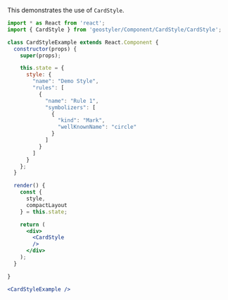 <!--
 * Released under the BSD 2-Clause License
 *
 * Copyright © 2018-present, terrestris GmbH & Co. KG and GeoStyler contributors
 * All rights reserved.
 *
 * Redistribution and use in source and binary forms, with or without
 * modification, are permitted provided that the following conditions are met:
 *
 * * Redistributions of source code must retain the above copyright notice,
 *   this list of conditions and the following disclaimer.
 *
 * * Redistributions in binary form must reproduce the above copyright notice,
 *   this list of conditions and the following disclaimer in the documentation
 *   and/or other materials provided with the distribution.
 *
 * THIS SOFTWARE IS PROVIDED BY THE COPYRIGHT HOLDERS AND CONTRIBUTORS "AS IS"
 * AND ANY EXPRESS OR IMPLIED WARRANTIES, INCLUDING, BUT NOT LIMITED TO, THE
 * IMPLIED WARRANTIES OF MERCHANTABILITY AND FITNESS FOR A PARTICULAR PURPOSE
 * ARE DISCLAIMED. IN NO EVENT SHALL THE COPYRIGHT HOLDER OR CONTRIBUTORS BE
 * LIABLE FOR ANY DIRECT, INDIRECT, INCIDENTAL, SPECIAL, EXEMPLARY, OR
 * CONSEQUENTIAL DAMAGES (INCLUDING, BUT NOT LIMITED TO, PROCUREMENT OF
 * SUBSTITUTE GOODS OR SERVICES; LOSS OF USE, DATA, OR PROFITS; OR BUSINESS
 * INTERRUPTION) HOWEVER CAUSED AND ON ANY THEORY OF LIABILITY, WHETHER IN
 * CONTRACT, STRICT LIABILITY, OR TORT (INCLUDING NEGLIGENCE OR OTHERWISE)
 * ARISING IN ANY WAY OUT OF THE USE OF THIS SOFTWARE, EVEN IF ADVISED OF THE
 * POSSIBILITY OF SUCH DAMAGE.
 *
-->

This demonstrates the use of `CardStyle`.

```jsx
import * as React from 'react';
import { CardStyle } from 'geostyler/Component/CardStyle/CardStyle';

class CardStyleExample extends React.Component {
  constructor(props) {
    super(props);

    this.state = {
      style: {
        "name": "Demo Style",
        "rules": [
          {
            "name": "Rule 1",
            "symbolizers": [
              {
                "kind": "Mark",
                "wellKnownName": "circle"
              }
            ]
          }
        ]
      }
    };
  }

  render() {
    const {
      style,
      compactLayout
    } = this.state;

    return (
      <div>
        <CardStyle
        />
      </div>
    );
  }

}

<CardStyleExample />
```
